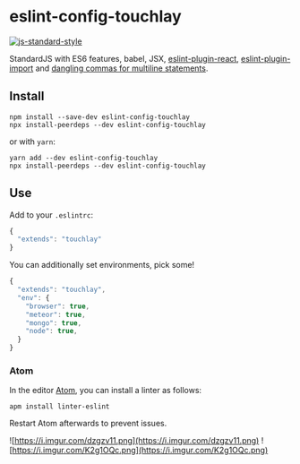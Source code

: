 # eslint-config-touchlay

[![js-standard-style](https://cdn.rawgit.com/feross/standard/master/badge.svg)](https://github.com/feross/standard)

StandardJS with ES6 features, babel, JSX, [eslint-plugin-react](https://github.com/yannickcr/eslint-plugin-react), [eslint-plugin-import](https://github.com/benmosher/eslint-plugin-import) and [dangling commas for multiline statements](https://medium.com/@nikgraf/why-you-should-enforce-dangling-commas-for-multiline-statements-d034c98e36f8).

## Install

```
npm install --save-dev eslint-config-touchlay
npx install-peerdeps --dev eslint-config-touchlay
```

or with `yarn`:

```
yarn add --dev eslint-config-touchlay
npx install-peerdeps --dev eslint-config-touchlay
```

## Use

Add to your `.eslintrc`:

```js
{
  "extends": "touchlay"
}
```

You can additionally set environments, pick some!

```js
{
  "extends": "touchlay",
  "env": {
    "browser": true,
    "meteor": true,
    "mongo": true,
    "node": true,
  }
}
```

### Atom

In the editor [Atom](https://atom.io/), you can install a linter as follows:

```
apm install linter-eslint
```

Restart Atom afterwards to prevent issues.

![https://i.imgur.com/dzgzv11.png](https://i.imgur.com/dzgzv11.png)
![https://i.imgur.com/K2g1OQc.png](https://i.imgur.com/K2g1OQc.png)
